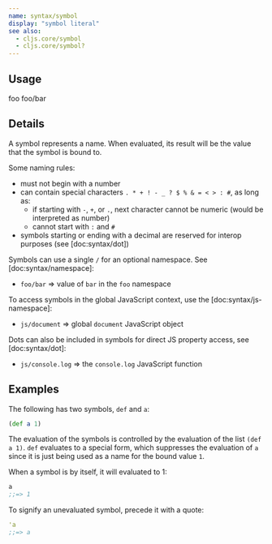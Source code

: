 ```yaml
---
name: syntax/symbol
display: "symbol literal"
see also:
  - cljs.core/symbol
  - cljs.core/symbol?
---
```


## Usage
foo
foo/bar


## Details

A symbol represents a name.  When evaluated, its result will be the value that the symbol
is bound to.

Some naming rules:

- must not begin with a number
- can contain special characters `. * + ! - _ ? $ % & = < > : #`, as long as:
  - if starting with `-`, `+`, or `.`, next character cannot be numeric (would be interpreted as number)
  - cannot start with `:` and `#`
- symbols starting or ending with a decimal are reserved for interop purposes (see [doc:syntax/dot])

Symbols can use a single `/` for an optional namespace. See [doc:syntax/namespace]:

- `foo/bar` => value of `bar` in the `foo` namespace

To access symbols in the global JavaScript context, use the [doc:syntax/js-namespace]:

- `js/document` => global `document` JavaScript object

Dots can also be included in symbols for direct JS property access, see [doc:syntax/dot]:

- `js/console.log` => the `console.log` JavaScript function


## Examples

The following has two symbols, `def` and `a`:

```clj
(def a 1)
```

The evaluation of the symbols is controlled by the evaluation of the list `(def
a 1)`.  `def` evaluates to a special form, which suppresses the evaluation of
`a` since it is just being used as a name for the bound value `1`.

When a symbol is by itself, it will evaluated to 1:

```clj
a
;;=> 1
```

To signify an unevaluated symbol, precede it with a quote:

```clj
'a
;;=> a
```